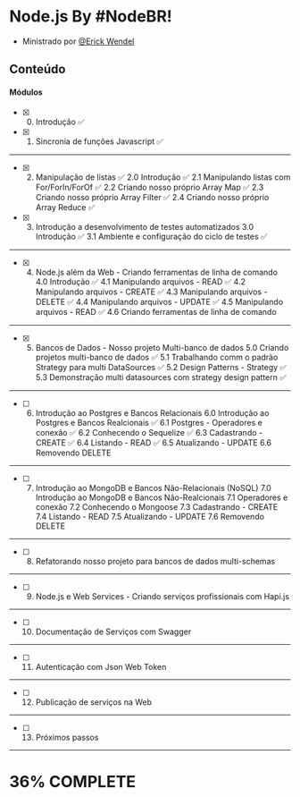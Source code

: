 # Node.js By #NodeBR!
 - Ministrado por [@Erick Wendel](https://github.com/ErickWendel)

## Conteúdo <a name = "content"></a>
#### Módulos
- [x] 0. Introdução ✅
- [x] 1. Sincronia de funções Javascript ✅
---
- [x] 2. Manipulação de listas ✅
2.0 Introdução ✅
2.1 Manipulando listas com For/ForIn/ForOf ✅
2.2 Criando nosso próprio Array Map ✅
2.3 Criando nosso próprio Array Filter ✅
2.4 Criando nosso próprio Array Reduce ✅
- [x] 3. Introdução a desenvolvimento de testes automatizados 
3.0 Introdução ✅
3.1 Ambiente e configuração do ciclo de testes ✅
---
- [x] 4. Node.js além da Web - Criando ferramentas de linha de comando 
4.0 Introdução ✅
4.1 Manipulando arquivos - READ ✅
4.2 Manipulando arquivos - CREATE ✅
4.3 Manipulando arquivos - DELETE ✅
4.4 Manipulando arquivos - UPDATE ✅
4.5 Manipulando arquivos - READ ✅
4.6 Criando ferramentas de linha de comando
---
- [x] 5. Bancos de Dados - Nosso projeto Multi-banco de dados
5.0 Criando projetos multi-banco de dados  ✅
5.1 Trabalhando comm o padrão Strategy para multi DataSources ✅
5.2 Design Patterns - Strategy ✅
5.3 Demonstração multi datasources com strategy design pattern ✅
---
- [ ] 6. Introdução ao Postgres e Bancos Relacionais
6.0 Introdução ao Postgres e Bancos Realcionais ✅
6.1 Postgres - Operadores e conexão ✅
6.2 Conhecendo o Sequelize ✅
6.3 Cadastrando - CREATE ✅
6.4 Listando - READ ✅
6.5 Atualizando - UPDATE
6.6 Removendo DELETE

---
- [ ] 7. Introdução ao MongoDB e Bancos Não-Relacionais (NoSQL)
7.0 Introdução ao MongoDB e Bancos Não-Realcionais
7.1 Operadores e conexão
7.2 Conhecendo o Mongoose
7.3 Cadastrando - CREATE
7.4 Listando - READ
7.5 Atualizando - UPDATE
7.6 Removendo DELETE
---
- [ ] 8. Refatorando nosso projeto para bancos de dados multi-schemas
---
- [ ] 9. Node.js e Web Services - Criando serviços profissionais com Hapi.js
---
- [ ] 10. Documentação de Serviços com Swagger
---
- [ ] 11. Autenticação com Json Web Token
---
- [ ] 12. Publicação de serviços na Web
---
- [ ] 13. Próximos passos
---
<b>

<h1>36% COMPLETE </h1>

</b>